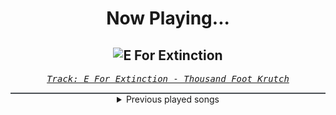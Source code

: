 <div align="center"> 
<h1>Now Playing...</h1>

![E For Extinction](https://i.scdn.co/image/ab67616d00001e0249650271cfb119ad20bce6dd)
--
_<samp><a href="https://open.spotify.com/track/6MEc4axsWAJsOxu7ySKsHT">Track: E For Extinction - Thousand Foot Krutch</a></samp>_

<div style="border: 1px #4B5054 solid"></div>
<details>
  <summary>
    Previous played songs
  </summary>
  <table>
    <thead>
      <tr>
        <th>
          Artist
        </th>
        <th>
          Song
        </th>
        <th>
          Link
        </th>
      </tr>
    </thead>
    <tbody>
      <tr><td>Thousand Foot Krutch</td><td>E For Extinction</td><td><a href="https://open.spotify.com/track/6MEc4axsWAJsOxu7ySKsHT">https://open.spotify.com/track/6MEc4axsWAJsOxu7ySKsHT</a></td></tr><tr><td>Story Of The Year</td><td>Until the Day I Die</td><td><a href="https://open.spotify.com/track/4w6mSxebOG12tvw1bm9oxu">https://open.spotify.com/track/4w6mSxebOG12tvw1bm9oxu</a></td></tr><tr><td>Soil</td><td>Unreal - Album Version & Radio Edit</td><td><a href="https://open.spotify.com/track/0FT4ChwbqIhNtQuzjRNIh9">https://open.spotify.com/track/0FT4ChwbqIhNtQuzjRNIh9</a></td></tr><tr><td>Celldweller</td><td>One Good Reason</td><td><a href="https://open.spotify.com/track/6WoBce395jFYNVq54HkpUC">https://open.spotify.com/track/6WoBce395jFYNVq54HkpUC</a></td></tr><tr><td>Disturbed</td><td>The Game</td><td><a href="https://open.spotify.com/track/4kpywGFDailKERiDjFUw5Y">https://open.spotify.com/track/4kpywGFDailKERiDjFUw5Y</a></td></tr><tr><td>Asking Alexandria</td><td>Not The American Average</td><td><a href="https://open.spotify.com/track/7MoHtlRxZ2cN9gfKg15eBg">https://open.spotify.com/track/7MoHtlRxZ2cN9gfKg15eBg</a></td></tr><tr><td>Five Finger Death Punch</td><td>Hard to See</td><td><a href="https://open.spotify.com/track/4vzPsfKiHxzOrc8HGxKbsr">https://open.spotify.com/track/4vzPsfKiHxzOrc8HGxKbsr</a></td></tr><tr><td>Bullet For My Valentine</td><td>Hit The Floor</td><td><a href="https://open.spotify.com/track/0UYJv76bj5U3QRghS8wL9e">https://open.spotify.com/track/0UYJv76bj5U3QRghS8wL9e</a></td></tr><tr><td>Five Finger Death Punch</td><td>The Bleeding</td><td><a href="https://open.spotify.com/track/6LRmV5GZUjKLgxi7lBWriQ">https://open.spotify.com/track/6LRmV5GZUjKLgxi7lBWriQ</a></td></tr><tr><td>Carl Orff</td><td>Carmina Burana / Fortuna imperatrix mundi: I. "O Fortuna" - Live from the Forbidden City</td><td><a href="https://open.spotify.com/track/0LT1AhcewOnBZZNqReeZTc">https://open.spotify.com/track/0LT1AhcewOnBZZNqReeZTc</a></td></tr><tr><td>Carl Orff</td><td>Fortuna imperatrix mundi: Fortuna (Chorus)</td><td><a href="https://open.spotify.com/track/2eQicp6HN8q0NlnVEkeyL6">https://open.spotify.com/track/2eQicp6HN8q0NlnVEkeyL6</a></td></tr><tr><td>Deamon</td><td>Wut stoppen</td><td><a href="https://open.spotify.com/track/41rB2b3GvfDk1gVBPvkm9b">https://open.spotify.com/track/41rB2b3GvfDk1gVBPvkm9b</a></td></tr><tr><td>Asking Alexandria</td><td>The Violence</td><td><a href="https://open.spotify.com/track/2xLnCpQUbDL1Vsmfaoj089">https://open.spotify.com/track/2xLnCpQUbDL1Vsmfaoj089</a></td></tr><tr><td>Tracy Ate A Bug</td><td>Song Z</td><td><a href="https://open.spotify.com/track/4IkGYCjwsNHJgfsGiE7Yev">https://open.spotify.com/track/4IkGYCjwsNHJgfsGiE7Yev</a></td></tr><tr><td>NF</td><td>Intro</td><td><a href="https://open.spotify.com/track/65kWtHIqg2IACNR9KP4KOS">https://open.spotify.com/track/65kWtHIqg2IACNR9KP4KOS</a></td></tr><tr><td>Hollywood Undead</td><td>Been To Hell</td><td><a href="https://open.spotify.com/track/55ENgAZsQEQ6sdSJdc53QF">https://open.spotify.com/track/55ENgAZsQEQ6sdSJdc53QF</a></td></tr><tr><td>Citizen Soldier</td><td>Soldier</td><td><a href="https://open.spotify.com/track/2NfABhfF4aoPBtgMFlyHxb">https://open.spotify.com/track/2NfABhfF4aoPBtgMFlyHxb</a></td></tr><tr><td>Bullet For My Valentine</td><td>You Want a Battle? (Here's a War)</td><td><a href="https://open.spotify.com/track/1KCAEG6JcsTzi8ddZzs0nk">https://open.spotify.com/track/1KCAEG6JcsTzi8ddZzs0nk</a></td></tr><tr><td>Britt Nicole</td><td>Ready Or Not - Phenomenon Remix By Soul Glow Activatur</td><td><a href="https://open.spotify.com/track/0Cg1DQkhhXZDYd8dYaGSGB">https://open.spotify.com/track/0Cg1DQkhhXZDYd8dYaGSGB</a></td></tr><tr><td>Hopsin</td><td>Ill Mind of Hopsin 5</td><td><a href="https://open.spotify.com/track/7dDLHlyZJBqEWSndlPWyCT">https://open.spotify.com/track/7dDLHlyZJBqEWSndlPWyCT</a></td></tr>
    </tbody>
  </table>
</details>

</div>
